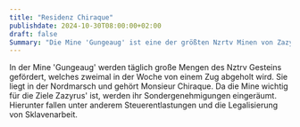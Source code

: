 ```yaml
---
title: "Residenz Chiraque"
publishdate: 2024-10-30T08:00:00+02:00
draft: false
Summary: "Die Mine 'Gungeaug' ist eine der größten Nzrtv Minen von Zazyrus."
---
```


In der Mine 'Gungeaug' werden täglich große Mengen des Nztrv Gesteins gefördert, welches zweimal in der Woche von einem Zug abgeholt wird. Sie liegt in der Nordmarsch und gehört Monsieur Chiraque. Da die Mine wichtig für die Ziele Zazyrus' ist, werden ihr Sondergenehmigungen eingeräumt. Hierunter fallen unter anderem Steuerentlastungen und die Legalisierung von Sklavenarbeit.

